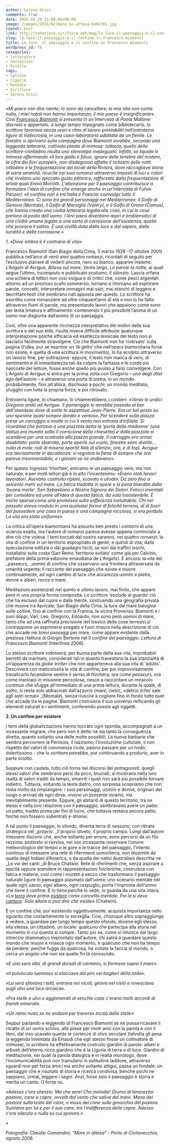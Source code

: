```yaml
---
author: Serena Grizi
comments: true
date: 2016-02-20 11:00:08+00:00
image: /images/2016/02/mare-in-attesa-640x381.jpg
layout: post
link: http://redazione.scritture.net/mag/la-luce-il-paesaggio-e-il-confine-in-francesco-biamonti/
slug: la-luce-il-paesaggio-e-il-confine-in-francesco-biamonti
title: La luce, il paesaggio e il confine in Francesco Biamonti
wordpress_id: 76
categories:
- letteratura
- narrazioni
- Rivista
tags:
- Calvino
- Liguria
- Montale
- Scritture
- Serena Grizi
---
```


_«Mi piace non dire niente; io sono da cancellare; la mia vita non conta nulla; i miei natali non hanno importanza; il mio paese è insignificante». Così [Francesco Biamonti](http://www.francescobiamonti.it) si presenta in un’intervista di Paola Mallone: discreto e appartato, a lungo tempo impegnato come bibliotecario, lo scrittore lavorava senza orari e ritmi di lavoro prestabiliti nell’entroterra ligure di Vallecrosia, in una casa-laboratorio adattata da un fienile. Le finestre si aprivano sulla campagna dove Biamonti avrebbe, secondo una leggenda letteraria, coltivato piante di mimose: tuttavia, quello dello scrittore-contadino risulta uno stereotipo inadeguato. Infatti, se liquida le mimose affermando «Il loro giallo è fatuo, ignaro delle tenebre del mistero, la cifra dei fiori europei», non disdegnava affatto il richiami delle notti cittadine e le frequentazione dei locali della Riviera, dove raccoglieva storie di varia umanità, ricucite nei suoi romanzi attraverso impasti di luci e colori che rivelano uno spiccato gusto pittorico, rafforzato dalla frequentazione di artisti quali Ennio Morlotti. L’attenzione per il paesaggio contribuisce a formulare l’idea di confine che emerge anche in un’intervista di Fulvio Panzeri: «Il confine non è tra Italia e Francia: coinvolge tutto il Mediterraneo. Ci sono tre grandi personaggi nel Mediterraneo: il Golfo di Genova (Montale), il Golfo di Marsiglia (Valéry), e il Golfo di Orano (Camus), che hanno creato una civiltà letteraria legata alle cose, in cui le cose parlano al posto dell'uomo. I loro paesi diventano aspri e emblematici di una civiltà umana legata a una sorta di corrosione dell'esistenza, quella che provoca il salino. È una civiltà data dalla luce e dal sapere, dalla lucidità e dalla corrosione.»_



_1. «Dove ombra è il contrario di vita»_

Francesco Biamonti (San Biagio della Cima, 3 marzo 1928 -17 ottobre 2001) pubblica nell’arco di venti anni quattro romanzi, ricordati di seguito per l’esclusivo piacere di vederli ancora, nero su bianco, apparire insieme: _L’Angelo di Avrigue_, _Attesa sul mare_, _Vento largo_, _Le parole la notte,_ ai quali segue l’ultimo, incompiuto e pubblicato postumo, _Il silenzio_. Lascia orfana una schiera di lettori non così esigua e di critici che, come pesci argentati attorno ad un prezioso scafo sommerso, tornano e ritornano ad esplorare parole, concetti, interpretare immagini mai sazi, mai stanchi di leggere e decrittare testi che sembrano nati apposta per questo. Lo scrittore ha esordito come romanziere ad oltre cinquant’anni di età e non lo ha fatto attraverso fiumi di parole, ma presentando lavori che appaiono come sono per lenta limatura e affinamento: contenendo il più possibile l’anima di un uomo mai disgiunta dall’animo di un paesaggio.

Così, oltre una apparente ricchezza interpretativa dei motivi della sua scrittura e del suo stile, risulta invece difficile attribuire qualunque interpretazione poiché efficacia ed esattezza lessicale del testo non si lasciano facilmente stravolgere. Ciò che Biamonti non ha ‘riversato’ sulla pagina (l’idea, pur se esprime un ‘di getto’ che nell’opera biamontiana forse non esiste, è quella di una scrittura in movimento), lo ha scolpito attraverso un lavorio fine, per sottrazione: eppure, il testo non manca di vero, di sentimento e di immediatezza tali da colpire la fantasia e le corde più nascoste del lettore, fosse anche quello più avulso a farsi coinvolgere. Con _L’Angelo di Avrigue_ si entra per la prima volta con Gregorio – uno degli _alter ego_ dell’autore – e attraverso una porta di pietra, in un mondo probabilmente, fino ad allora, dischiuso a pochi; un mondo meditato, sfuggito con tutta la propria forza, e poi ritrovato.

Entroterra ligure, lo chiamano, lo chiamerebbero, i costieri: _«Verso le undici Gregorio andò ad Avrigue. Il pomeriggio lo avrebbe passato al bar dell'olandese dove di solito lo aspettava Jean-Pierre. Era un bel posto su uno sperone quasi sempre dorato e ventoso. Per scendere sulla piazza prese un carruggio a svolte in cui il vento non entrava d'infilata. Si ricordava che portava a una piazzola detta la ‘porta della madonna’ (una statua era murata sotto il cornicione della chiesetta) e dalla piazzola si scendeva per una scalinata alla piazza grande. Il carruggio era ormai disabitato: porte sbarrate, porte aperte sul vuoto, finestre semi divelte... nulla di male: nidi di miseria spariti! Nidi di silenzio, ora, e di topi. Avrigue era decisamente in decadenza: vi regnava la fame di sempre che ora pareva insormontabile, e i giovani se ne andavano»_.

Per questo ingresso ‘trionfale’, entriamo in un paesaggio vero, ma non naturale, e per molti lettori già è in atto l’incantesimo: _«Erano stati tenaci lavoratori. Avevano costruito ripiani, scavato e ulivato. Da zero fino a seicento metri sul mare. La fatica tradotta in opere e la pena blandita dalla ‘buona morte’. San Sebastiano e Nostra Signora dei Dolori. Feticci inventati per consolare ed unire all’idea di questa fatica, da sola insostenibile. E morte sparsa come una promessa sulla sofferenza ineluttabile. Chi nel passato aveva creduto in una qualsiasi forma di felicità terrena, al di fuori del possedere una casa in paese e una campagna rocciosa, si era perduto. La vita era stata uniforme»._

La critica all’opera biamontiana ha assunto ben presto i contorni di una scienza esatta, ma l’autore di romanzi pareva avesse appena cominciato a dire ciò che voleva. I temi toccati dal nostro saranno, nei quattro romanzi: la vita di confine in un territorio espropriato di gente, e quindi di vita, dalla speculazione edilizia o dai guadagni facili, se non dai traffici loschi, installatisi sulla costa (San Remo ‘territorio evitato’ come già per Calvino, prefatore della prima edizione einaudiana de _L’Angelo_). E ancora: la vita dei _passeurs, _uomini di confine che osservano una frontiera attraversata da umanità urgente; il racconto del paesaggio che esiste e muore continuamente, ad ogni cambio di luce che accarezza uomini e pietre, donne e alberi, rocce e mare.

Meditazioni esistenziali nel quinto e ultimo lavoro, mai finito, che appare però in una propria forma composita. Lo scrittore ‘esclude al guardo’ ciò che ha escluso dal cuore e dalla mente, costruendo una geografia privata che muove tra Apricale, San Biagio della Cima, la luce dal mare balugina sulle colline, fino al confine con la Francia, la vicina Provenza. Biamonti e i suoi doppi, Varì, Leo, Gregorio, Edoardo, non sono però uomini di mare, tanto che ad una raffinata precisione del lessico delle cose terrestri si contrappone un esprimersi svagato e fuori misura nella descrizione di ciò che accade nei brevi passaggi per mare, come appare evidente dalla preziosa rilettura di Giorgio Bertone nel _Il confine del paesaggio. Lettura di Francesco Biamonti_ (Interlinea 2006).

Lo stesso scrittore indosserà, per buona parte della sua vita, improbabili berretti da marinaio, considerati tali in quanto travestono la sua stanzialità di un’apparenza da _globe trotter_ che non apparteneva alla sua vita di ‘adulto’. Descriverà con meticolosità la vita di confine, per poi improvvisamente travalicarlo facendone sentire il senso di frontiera; ora come _passeurs,_ ora come marinaio in missione pericolosa, riesce a raccontare un miracolo continuo che sfugge all’immediato di una prima lettura, durante la quale, di solito, si resta solo abbacinati dall’azzurro (mare, cielo)_ «delirio _(che)_ sale agli astri ormai» _(Montale), senza riuscire a cogliere fino in fondo tutto quel che accade tra le pagine. Biamonti costruisce il suo universo reificando gli elementi naturali e i sentimenti, conferendo poesia agli oggetti.



**2. Un confine per esistere**

I temi della globalizzazione hanno toccato ogni sponda; accompagnati a un incessante migrare, che però non è detto ne sia tanto la conseguenza diretta, quanto soltanto una delle molte possibili. La nuova barbarie che sembra percorrere la Penisola, il razzismo, l’involuzione culturale, il non rispetto dei valori di convivenza civile, paiono passare per un nodo, dolentissimo - che lo scrittore potrebbe, pur continuando a produrlo, aver in parte sciolto.

Seppure con cautela, tutto ciò torna nei discorsi dei protagonisti: quegli stessi valori che sembrano persi da poco, bruciati, si mostrano nella loro realtà di valori traditi da tempo, smarriti i quali non sarà più possibile tornare indietro. Tuttavia, voltando la testa dietro, con sorpresa scopriamo che non resta molto da rimpiangere: i suoi personaggi, uomini e donne, originari del luogo o arrivati da ogni dove, vivono un presente incerto, ma inevitabilmente presente. Eppure, gli abitanti di questo territorio, tra se stessi e nella loro relazione con il paesaggio, sembravano avere un patto: un patto, tradito prima per fini di lucro, che tuttavia restava ancora patto, finché non fossero subentrati _e-stranei_.

A tal punto il paesaggio, lo sfondo, diventa terra di nessuno, con ritirata strategica nel _proprio: _il proprio uliveto, il proprio campo. Lungi dall’autore intessere discorsi che, anche soltanto per errore, sono percorsi da un filo razzista: piuttosto si ravvisa, nel suo incessante osservare l’umore meteorologico del tempo o le gore e le tracce del paesaggio, l’intento continuo di intessere una rete di riferimenti uomo/terra, non dissimile da quella degli Indiani d’America, o da quella dei nativi Australiani descritta ne _Le vie dei canti _di Bruce Chatwin. Rete di riferimenti che, senza aspirare a epicità oppure scendere in rappresentazioni folcloriche, costruisce con fatica e materia, così come i muretti a secco che trasformano il paesaggio naturale ligure in paesaggio plasmato dall’uomo: uno scenario mentale nel quale ogni sasso, ogni albero, ogni cespuglio, porta l’impronta dell’uomo che tiene il confine. E lo tiene perché lo vede, lo guarda da una vita intera: _«La _[_terra_](http://www.frasicelebri.it/frasi-celebri/terra/?utm_source=internal&utm_medium=link&utm_campaign=phrase_snippet_term)_ deve prima _[_esistere_](http://www.frasicelebri.it/frasi-celebri/esistere/?utm_source=internal&utm_medium=link&utm_campaign=phrase_snippet_term)_ come concetto mentale. Poi la si deve _[_cantare_](http://www.frasicelebri.it/frasi-celebri/cantare/?utm_source=internal&utm_medium=link&utm_campaign=phrase_snippet_term)_. Solo allora si può dire che esiste»_ (Chatwin).

È un confine che, pur esistendo oggettivamente, acquista importanza nello sguardo che costantemente lo sorveglia. Così, chiunque altro sopraggiunga a vedere, a guardare per lungo tempo questo sfondo, diviene egli stesso, ella stessa, un cittadino, un locale: qualcuno che partecipa alla storia nel momento in cui questa si compie. Tanto più se, come si intuisce dal largo intreccio drammatico improntato dall’autore, chi salirà a guardare questo mondo che muore e rinasce ogni momento, è qualcuno che non ha tempo da perdere; perché fugge da qualcosa, ha voltato la faccia al mondo, o cerca un angolo che non sia quello fin là conosciuto.

_«E una sera alta, di grandi dorsali di carminio, si formava sopra il mare»._

_«Il pulviscolo luminoso si staccava dai pini nei bagliori della rada»._

_«La sera sfiorava i tetti, entrava nei vicoli, girava nel cielo e rovesciava sugli ulivi una luce arcaica»._

_«Fra stelle e ulivi e agglomerati di vecchie case c'erano molti accordi di fremiti minerali»._

_«Un ramo nudo se ne andava per traverso inciso dalle stelle»_

Seppur parlando e leggendo di Francesco Biamonti se ne possa ricavare il ritratto di un uomo schivo, alle prese per molti anni con la parola e con il libro, dal viso scavato quanto le cortecce di olivo secolare (talvolta gli pesa la leggenda inventata da Einaudi che egli stesso fosse un coltivatore di mimose), lo scrittore ha effettivamente costruito giardini di parole: alberi e arbusti dell’eterno ricco giardino che è la Liguria di terra e di luce. Giardini di meditazione, nei quali la parola dialogica è in realtà monologo, dove l’incomunicabilità può non tramutarsi in solitudine laddove, attraverso sguardi non per forza amici ma anche soltanto attigui, passa un fondale: un paesaggio che è risultato di storia e ricerca condivisa, benché pochi ne sappiano, ormai, leggere i segni. Anzi, forse solo il paesaggio è storia e merita un canto. O forse no.

_«Adesso c’era silenzio. Ma che sere! Che melodie! Grumo di tenerezza: pastore, cane e capre, avvolti dal vento che saliva dal mare. Mano del pastore sulla testa del cane, e muso del cane sulle ginocchia del pastore. Suonava per lui e per il suo cane, tra l’indifferenza delle capre. Adesso c’era silenzio e nulla su cui sperare.»_

•

_Fotografia: Claudio Comandini, “Mare in attesa” - Porto di Civitavecchia, agosto 2008._
